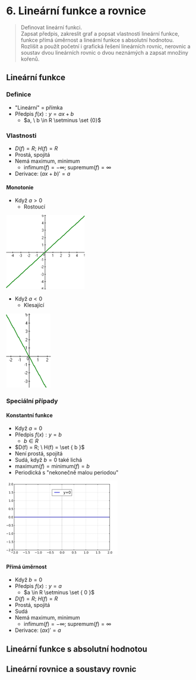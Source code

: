 # 6. Lineární funkce a rovnice

> Definovat lineární funkci. \
> Zapsat předpis, zakreslit graf a popsat vlastnosti lineární funkce, funkce přímá úměrnost a lineární funkce s absolutní hodnotou. \
> Rozlišit a použít početní i grafická řešení lineárních rovnic, nerovnic a soustav dvou lineárních rovnic o dvou neznámých a zapsat množiny kořenů.

## Lineární funkce

### Definice

- "Lineární" = přímka
- Předpis $f(x): y = a x + b$
  - $a, \ b \in R \setminus \set {0}$

### Vlastnosti

- $D(f) = R; \ H(f) = R$
- Prostá, spojitá
- Nemá maximum, minimum
  - $\text{infimum}(f) = -\infty; \ \text{supremum}(f) = \infty$
- Derivace: $(ax + b)' = a$

#### Monotonie

- Když $a > 0$
  - Rostoucí

![Rostoucí lineární funkce](./linearni_rostouci.png)

- Když $a < 0$
  - Klesající

![Klesající lineární funkce](./linearni_klesajici.png)

### Speciální případy

#### Konstantní funkce

- Když $a = 0$
- Předpis $f(x): y = b$
  - $b \in R$
- $D(f) = R; \ H(f) = \set { b }$
- Není prostá, spojitá
- Sudá, když $b = 0$ také lichá
- $\text{maximum}(f) = \text{minimum}(f) = b$
- Periodická s "nekonečně malou periodou"

![Konstantní funkce](./konstantni_funkce.png)

#### Přímá úměrnost

- Když $b = 0$
- Předpis $f(x): y = a$
  - $a \in R \setminus \set { 0 }$
- $D(f) = R; \ H(f) = R$
- Prostá, spojitá
- Sudá
- Nemá maximum, minimum
  - $\text{infimum}(f) = -\infty; \ \text{supremum}(f) = \infty$
- Derivace: $(ax)' = a$

## Lineární funkce s absolutní hodnotou

## Lineární rovnice a soustavy rovnic
